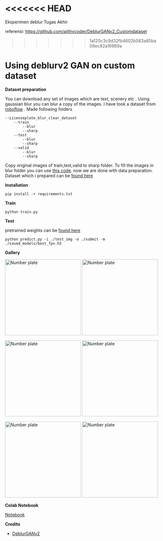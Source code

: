 <<<<<<< HEAD
=======
Eksperimen deblur Tugas Akhir

referensi: https://github.com/ajithvcoder/DeblurGANv2_Customdataset

>>>>>>> 1a120c3c9d32fb4602b583a85ba09ec92a16989a
# Using deblurv2 GAN on custom dataset

**Dataset preparation**

You can download any set of images which are text, scenery etc . Using gaussian blur you can blur a copy of the images.
I have took  a dataset from [roboflow](https://universe.roboflow.com/yashwanthworkspace/numbers-identification) .
Made following folders 
```
--Licenseplate_blur_clear_dataset
    --train
        --blur
        --sharp
    --test
        --blur
        --sharp
    --valid
        --blur
        --sharp
```
Copy original images of train,test,valid to sharp folder. To fill the images in blur folder you can use [this code](./util/blur_image.py). now we are done with data preparation. Dataset which i prepared can be [found here](https://drive.google.com/file/d/1Mk99lU3zJgBkBpHTl0PigJ3UiSX4yyKB/view?usp=sharing)

**Installation**

```pip install -r requirements.txt```

**Train**

```python train.py```

**Test**

pretrained weights can be [found here](https://drive.google.com/file/d/1M0zk2udF6GfGgMI84xCcGrUmnyZGsg1T/view?usp=sharing)

```python predict.py -i ./test_img -o ./submit -m ./saved_models/best_fpn.h5``` 

**Gallery**

<p float="left">
<img src="./assets/13.jpg" alt="Number plate" width="250" height="250"/>
<img src="./assets/13_deblur.jpg" alt="Number plate" width="250" height="250"/>
</p>

<p float="left">
<img src="./assets/100.jpg" alt="Number plate" width="250" height="250">
<img src="./assets/100_deblur.jpg" alt="Number plate" width="250" height="250">
</p>

<p float="left">
<img src="./assets/107.jpg" alt="Number plate" width="250" height="250">
<img src="./assets/107_deblur.jpg" alt="Number plate" width="250" height="250">
</p>

**Colab Notebook**

[Notebook](https://colab.research.google.com/drive/1yHv9dZt_GYQW69RSbShhwR1TChauF9BL?usp=sharing)

**Credits**

- [DeblurGANv2](https://github.com/VITA-Group/DeblurGANv2)